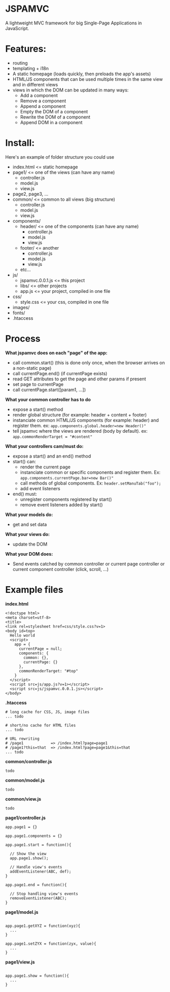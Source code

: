 JSPAMVC
==


A lightweight MVC framework for big Single-Page Applications in JavaScript.

Features:
===

- routing
- templating + i18n
- A static homepage (loads quickly, then preloads the app's assets)
- HTML/JS components that can be used multiple times in the same view and in different views
- views in which the DOM can be updated in many ways:
  - Add a component
  - Remove a component
  - Append a component
  - Empty the DOM of a component
  - Rewrite the DOM of a component
  - Append DOM in a component

Install:
===

Here's an example of folder structure you could use

- index.html <= static homepage
- page1/ <= one of the views (can have any name)
  - controller.js
  - model.js
  - view.js
- page2, page3, ...
- common/ <= common to all views (big structure)
  - controller.js
  - model.js
  - view.js
- components/
  - header/ <= one of the components (can have any name)
    - controller.js
    - model.js
    - view.js
  - footer/ <= another
    - controller.js
    - model.js
    - view.js
  - etc...
- js/
  - jspamvc.0.0.1.js <= this project
  - libs/ <= other projects
  - app.js <= your project, compiled in one file
- css/
  - style.css <= your css, compiled in one file
- images/ 
- fonts/
- .htaccess


Process
===

**What jspamvc does on each "page" of the app:**

- call common.start() (this is done only once, when the browser arrives on a non-static page)
- call currentPage.end() (if currentPage exists)
- read GET attributes to get the page and other params if present
- set page to currentPage
- call currentPage.start([param1, ...])

**What your common controller has to do**

- expose a start() method
- render global structure (for example: header + content + footer)
- instanciate common HTML/JS components (for example: header) and register them. ex: ````app.components.global.header=new Header()"````
- tell jspamvc where the views are rendered (body by default). ex: ````app.commonRenderTarget = "#content"````

**What your controllers cam/must do:**

- expose a start() and an end() method
- start() can:
  - render the current page
  - instanciate common or specific components and register them. Ex: ````app.components.currentPage.bar=new Bar()"````
  - call methods of global components. Ex: ````header.setManuTab("foo");````
  - add event listeners
- end() must: 
  - unregister components registered by start()
  - remove event listeners added by start()

**What your models do:**

- get and set data

**What your views do:**

- update the DOM

**What your DOM does:**

- Send events catched by common controller or current page controller or current component controller (click, scroll, ...)



Example files
===

**index.html**

````
<!doctype html>
<meta charset=utf-8>
<title> 
<link rel=stylesheet href=css/style.css?v=1>
<body id=top>
  Hello world
  <script>
    app = {
      currentPage = null;
      components: {
        common: {},
        currentPage: {}
      },
      commonRenderTarget: "#top"
    }
  </script>
  <script src=js/app.js?v=1></script>
  <script src=js/jspamvc.0.0.1.js></script>
</body>
````
 
**.htaccess**

````
# long cache for CSS, JS, image files
... todo

# short/no cache for HTML files
... todo

# URL rewriting
# /page1            => /index.html?page=page1
# /page1?this=that  => /index.html?page=page1&this=that
... todo
````

**common/controller.js**

````
todo
````

**common/model.js**

````
todo
````

**common/view.js**

````
todo
````

**page1/controller.js**

````
app.page1 = {}

app.page1.components = {}

app.page1.start = function(){
  
  // Show the view
  app.page1.show();
  
  // Handle view's events
  addEventListener(ABC, def);
}

app.page1.end = function(){

  // Stop handling view's events
  removeEventListener(ABC);
}

````

**page1/model.js**

````

app.page1.getXYZ = function(xyz){
  ...
}

app.page1.setZYX = function(zyx, value){
  ...
}

````

**page1/view.js**

````

app.page1.show = function(){
  ...
}

````
